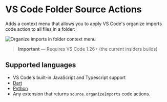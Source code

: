 # VS Code Folder Source Actions

Adds a context menu that allows you to apply VS Code's organize imports code action to all files in a folder:

![Organize imports in folder context menu](https://github.com/mjbvz/vscode-folder-source-actions/raw/master/documentation/menu.png?raw=true)

> **Important** — Requires VS Code 1.26+ (the current insiders builds)

## Supported languages

- VS Code's built-in JavaScript and Typescript support
- [Dart](https://github.com/Dart-Code/Dart-Code)
- [Python](https://github.com/Microsoft/vscode-python)
- Any extension that returns `source.organizeImports` code actions.